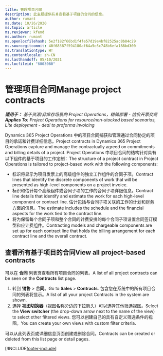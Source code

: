 ```yaml
---
title: 管理项目合同
description: 此主题提供有关查看基于项目的合同的信息。
author: rumant
ms.date: 10/26/2020
ms.topic: article
ms.reviewer: kfend
ms.author: rumant
ms.openlocfilehash: 5e2f182f66bd1f4fe57d19e4bf82525ac8b84c29
ms.sourcegitcommit: 40f68387f594180af64a5e5c748b6efa188bd300
ms.translationtype: HT
ms.contentlocale: zh-CN
ms.lasthandoff: 05/10/2021
ms.locfileid: "6003080"
---
```

# <a name="manage-project-contracts"></a><span data-ttu-id="811fe-103">管理项目合同</span><span class="sxs-lookup"><span data-stu-id="811fe-103">Manage project contracts</span></span>

<span data-ttu-id="811fe-104">_**适用于：** 基于资源/非库存场景的 Project Operations，精简部署 - 估价开票交易_</span><span class="sxs-lookup"><span data-stu-id="811fe-104">_**Applies To:** Project Operations for resource/non-stocked based scenarios, Lite deployment - deal to proforma invoicing_</span></span>

<span data-ttu-id="811fe-105">Dynamics 365 Project Operations 中的项目合同捕获和管理通过合同协定的项目的承诺和计费详细信息。</span><span class="sxs-lookup"><span data-stu-id="811fe-105">Project contracts in Dynamics 365 Project Operations capture and manage the contractually agreed on commitments and billing details of a project.</span></span> <span data-ttu-id="811fe-106">Project Operations 中项目合同的结构针对具有以下组件的基于项目的工作定制：</span><span class="sxs-lookup"><span data-stu-id="811fe-106">The structure of a project contract in Project Operations is tailored to project-based work with the following components:</span></span>

- <span data-ttu-id="811fe-107">标识将显示为项目发票上的高级组件的独立工作组件的合同子项。</span><span class="sxs-lookup"><span data-stu-id="811fe-107">Contract lines that identify the discrete components of work that will be presented as high-level components on a project invoice.</span></span>
- <span data-ttu-id="811fe-108">标识和估计每个高级组件或合同子项的工作的合同子项详细信息。</span><span class="sxs-lookup"><span data-stu-id="811fe-108">Contract line details that identify and estimate the work for each high-level component or contract line.</span></span> <span data-ttu-id="811fe-109">估计包括与合同子项关联的工作的计划和财务方面的信息。</span><span class="sxs-lookup"><span data-stu-id="811fe-109">The estimate includes the schedule and the financial aspects for the work tied to the contract line.</span></span>
- <span data-ttu-id="811fe-110">将为保留每个合同子项和整个合同的计费安排的每个合同子项设置合同签订模型和应计费组件。</span><span class="sxs-lookup"><span data-stu-id="811fe-110">Contracting models and chargeable components are set up for each contract line that holds the billing arrangement for each contract line and the overall contract.</span></span>

## <a name="view-all-project-based-contracts"></a><span data-ttu-id="811fe-111">查看所有基于项目的合同</span><span class="sxs-lookup"><span data-stu-id="811fe-111">View all project-based contracts</span></span>

<span data-ttu-id="811fe-112">可以在 **合同** 列表页查看所有项目合同的列表。</span><span class="sxs-lookup"><span data-stu-id="811fe-112">A list of all project contracts can be seen on the **Contracts** list page.</span></span> 

1. <span data-ttu-id="811fe-113">转到 **销售** > **合同**。</span><span class="sxs-lookup"><span data-stu-id="811fe-113">Go to **Sales** > **Contracts**.</span></span> <span data-ttu-id="811fe-114">包含您在系统中的所有项目合同的列表将显示。</span><span class="sxs-lookup"><span data-stu-id="811fe-114">A list of all your project Contracts in the system are shown.</span></span> 
2. <span data-ttu-id="811fe-115">选择 **视图切换器**（视图名称旁边的下拉箭头）可以选择其他筛选视图。</span><span class="sxs-lookup"><span data-stu-id="811fe-115">Select the **View switcher** (the drop-down arrow next to the name of the view) to select other filtered views.</span></span> <span data-ttu-id="811fe-116">您可以创建自己的具有自定义筛选条件的视图。</span><span class="sxs-lookup"><span data-stu-id="811fe-116">You can create your own views with custom filter criteria.</span></span>

<span data-ttu-id="811fe-117">可以从此列表页或详细信息页面创建或删除合同。</span><span class="sxs-lookup"><span data-stu-id="811fe-117">Contracts can be created or deleted from this list page or detail pages.</span></span>


[!INCLUDE[footer-include](../../includes/footer-banner.md)]